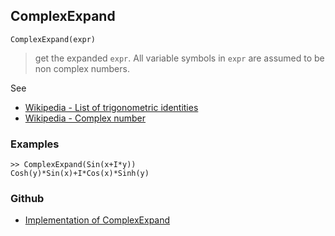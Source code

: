 ## ComplexExpand
 
```
ComplexExpand(expr)
```

> get the expanded `expr`. All variable symbols in `expr` are assumed to be non complex numbers.

See  
* [Wikipedia - List of trigonometric identities](http://en.wikipedia.org/wiki/List_of_trigonometric_identities)
* [Wikipedia - Complex number](https://en.wikipedia.org/wiki/Complex_number) 

### Examples

```
>> ComplexExpand(Sin(x+I*y))
Cosh(y)*Sin(x)+I*Cos(x)*Sinh(y)
```

### Github

* [Implementation of ComplexExpand](https://github.com/axkr/symja_android_library/blob/master/symja_android_library/matheclipse-core/src/main/java/org/matheclipse/core/reflection/system/ComplexExpand.java#L57) 
